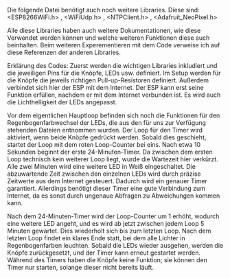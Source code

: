 Die folgende Datei benötigt auch noch weitere Libraries. Diese sind:
<ESP8266WiFi.h> ,
<WiFiUdp.h> ,
<NTPClient.h> ,
<Adafruit_NeoPixel.h> 

Alle diese Libraries haben auch weitere Dokumentationen, wie diese Verwendet werden können und welche weiteren Funktionen diese auch beinhalten.
Beim weiteren Experementieren mit dem Code verweise ich auf diese Referenzen der anderen Libraries.

Erklärung des Codes:
Zuerst werden die wichtigen Libraries inkludiert und die jeweiligen Pins für die Knöpfe, LEDs usw. definiert.
Im Setup werden für die Knöpfe die jeweils richtigen Pull-up-Resistoren definiert. Außerdem verbindet sich hier der ESP mit dem Internet. Der ESP kann erst seine Funktion erfüllen, nachdem er mit dem Internet verbunden ist. Es wird auch die Lichthelligkeit der LEDs angepasst.

Vor dem eigentlichen Hauptloop befinden sich noch die Funktionen für den Regenbogenfarbwechsel der LEDs, die aus den für uns zur Verfügung stehenden Dateien entnommen wurden. Der Loop für den Timer wird aktiviert, wenn beide Knöpfe gedrückt werden. Sobald dies geschieht, startet der Loop mit dem roten Loop-Counter bei eins. Nach etwa 10 Sekunden beginnt der erste 24-Minuten-Timer. Da zwischen dem ersten Loop technisch kein weiterer Loop liegt, wurde die Wartezeit hier verkürzt. Alle zwei Minuten wird eine weitere LED in Weiß eingeschaltet. Die abzuwartende Zeit zwischen den einzelnen LEDs wird durch präzise Zeitwerte aus dem Internet gesteuert. Dadurch wird ein genauer Timer garantiert. Allerdings benötigt dieser Timer eine gute Verbindung zum Internet, da es sonst durch ungenaue Abfragen zu Abweichungen kommen kann.

Nach dem 24-Minuten-Timer wird der Loop-Counter um 1 erhöht, wodurch eine weitere LED angeht, und es wird ab jetzt zwischen jedem Loop 5 Minuten gewartet. Dies wiederholt sich bis zum letzten Loop. Nach dem letzten Loop findet ein klares Ende statt, bei dem alle Lichter in Regenbogenfarben leuchten. Sobald die LEDs wieder ausgehen, werden die Knöpfe zurückgesetzt, und der Timer kann erneut gestartet werden. Während des Timers haben die Knöpfe keine Funktion; sie können den Timer nur starten, solange dieser nicht bereits läuft.
